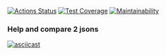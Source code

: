 [![Actions Status](https://github.com/Rodgare/php-project-48/actions/workflows/hexlet-check.yml/badge.svg)](https://github.com/Rodgare/php-project-48/actions) [![Test Coverage](https://api.codeclimate.com/v1/badges/e388d49eb376ecea7e5e/test_coverage)](https://codeclimate.com/github/Rodgare/php-project-48/test_coverage) [![Maintainability](https://api.codeclimate.com/v1/badges/e388d49eb376ecea7e5e/maintainability)](https://codeclimate.com/github/Rodgare/php-project-48/maintainability)

### Help and compare 2 jsons
[![asciicast](https://asciinema.org/a/kHMmJWTWEwCb4QSd8JCNIBoOd.svg)](https://asciinema.org/a/kHMmJWTWEwCb4QSd8JCNIBoOd)